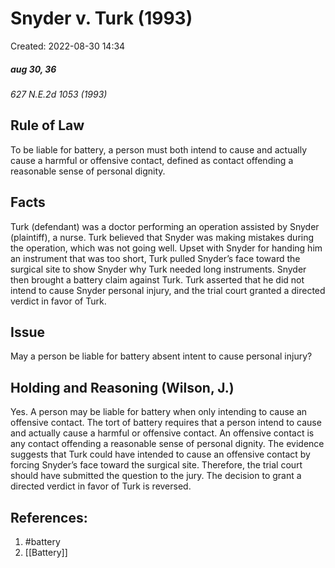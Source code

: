 # Snyder v. Turk (1993)
Created: 2022-08-30 14:34

##### aug 30, 36
*627 N.E.2d 1053 (1993)*

## Rule of Law

To be liable for battery, a person must both intend to cause and actually cause a harmful or offensive contact, defined as contact offending a reasonable sense of personal dignity.

## Facts

Turk (defendant) was a doctor performing an operation assisted by Snyder (plaintiff), a nurse. Turk believed that Snyder was making mistakes during the operation, which was not going well. Upset with Snyder for handing him an instrument that was too short, Turk pulled Snyder’s face toward the surgical site to show Snyder why Turk needed long instruments. Snyder then brought a battery claim against Turk. Turk asserted that he did not intend to cause Snyder personal injury, and the trial court granted a directed verdict in favor of Turk.

## Issue

May a person be liable for battery absent intent to cause personal injury?

## Holding and Reasoning (Wilson, J.)

Yes. A person may be liable for battery when only intending to cause an offensive contact. The tort of battery requires that a person intend to cause and actually cause a harmful or offensive contact. An offensive contact is any contact offending a reasonable sense of personal dignity. The evidence suggests that Turk could have intended to cause an offensive contact by forcing Snyder’s face toward the surgical site. Therefore, the trial court should have submitted the question to the jury. The decision to grant a directed verdict in favor of Turk is reversed.


## References:

1. #battery 
2. [[Battery]]